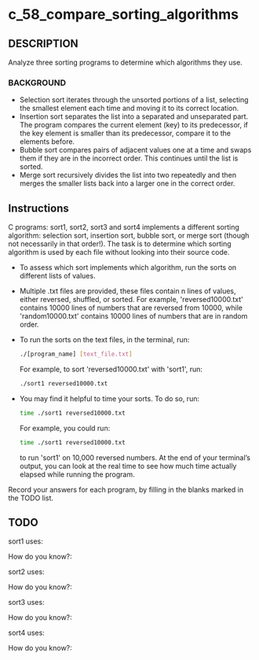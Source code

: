 # c_58_compare_sorting_algorithms

## DESCRIPTION

Analyze three sorting programs to determine which algorithms they use.

### BACKGROUND

- Selection sort iterates through the unsorted portions of a list, selecting the smallest element each time and moving it to its correct location.
- Insertion sort separates the list into a separated and unseparated part. The program compares the current element (key) to its predecessor, if the key element is smaller than its predecessor, compare it to the elements before.
- Bubble sort compares pairs of adjacent values one at a time and swaps them if they are in the incorrect order. This continues until the list is sorted.
- Merge sort recursively divides the list into two repeatedly and then merges the smaller lists back into a larger one in the correct order.

## Instructions

C programs: sort1, sort2, sort3 and sort4 implements a different sorting algorithm: selection sort, insertion sort, bubble sort, or merge sort (though not necessarily in that order!). The task is to determine which sorting algorithm is used by each file without looking into their source code.

- To assess which sort implements which algorithm, run the sorts on different lists of values.
- Multiple .txt files are provided, these files contain n lines of values, either reversed, shuffled, or sorted. For example, 'reversed10000.txt' contains 10000 lines of numbers that are reversed from 10000, while 'random10000.txt' contains 10000 lines of numbers that are in random order.
- To run the sorts on the text files, in the terminal, run:

  ```bash
  ./[program_name] [text_file.txt]
  ```

  For example, to sort 'reversed10000.txt' with 'sort1', run:

  ```bash
  ./sort1 reversed10000.txt
  ```

- You may find it helpful to time your sorts. To do so, run:

  ```bash
  time ./sort1 reversed10000.txt
  ```

  For example, you could run:
  
  ```bash
  time ./sort1 reversed10000.txt
  ```
  
  to run 'sort1' on 10,000 reversed numbers. At the end of your terminal’s output, you can look at the real time to see how much time actually elapsed while running the program.

Record your answers for each program, by filling in the blanks marked in the TODO list.

## TODO

sort1 uses:

How do you know?:

sort2 uses:

How do you know?:

sort3 uses:

How do you know?:

sort4 uses:

How do you know?:
